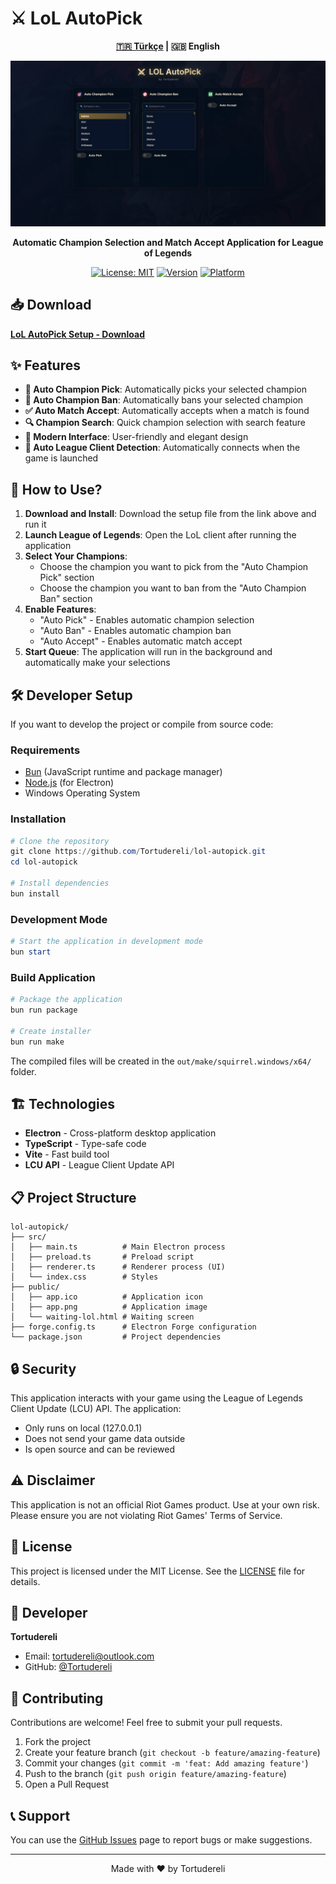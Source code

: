 # ⚔️ LoL AutoPick

<div align="center">

**[🇹🇷 Türkçe](README.tr.md) | 🇬🇧 English**

  <img src="screenshot.png" alt="LoL AutoPick Screenshot" width="800px" />
  
  <p><strong>Automatic Champion Selection and Match Accept Application for League of Legends</strong></p>
  
  [![License: MIT](https://img.shields.io/badge/License-MIT-yellow.svg)](https://opensource.org/licenses/MIT)
  [![Version](https://img.shields.io/badge/version-1.0.0-blue.svg)](https://github.com/Tortudereli/lol-autopick/releases)
  [![Platform](https://img.shields.io/badge/platform-Windows-lightgrey.svg)](https://github.com/Tortudereli/lol-autopick)
</div>

## 📥 Download

**[LoL AutoPick Setup - Download](https://github.com/Tortudereli/lol-autopick/releases/download/1.0.0/LoL-AutoPick-Setup.exe)**

## ✨ Features

- **🎯 Auto Champion Pick**: Automatically picks your selected champion
- **🚫 Auto Champion Ban**: Automatically bans your selected champion
- **✅ Auto Match Accept**: Automatically accepts when a match is found
- **🔍 Champion Search**: Quick champion selection with search feature
- **🎨 Modern Interface**: User-friendly and elegant design
- **🔄 Auto League Client Detection**: Automatically connects when the game is launched

## 🚀 How to Use?

1. **Download and Install**: Download the setup file from the link above and run it
2. **Launch League of Legends**: Open the LoL client after running the application
3. **Select Your Champions**: 
   - Choose the champion you want to pick from the "Auto Champion Pick" section
   - Choose the champion you want to ban from the "Auto Champion Ban" section
4. **Enable Features**:
   - "Auto Pick" - Enables automatic champion selection
   - "Auto Ban" - Enables automatic champion ban
   - "Auto Accept" - Enables automatic match accept
5. **Start Queue**: The application will run in the background and automatically make your selections

## 🛠️ Developer Setup

If you want to develop the project or compile from source code:

### Requirements

- [Bun](https://bun.sh/) (JavaScript runtime and package manager)
- [Node.js](https://nodejs.org/) (for Electron)
- Windows Operating System

### Installation

```powershell
# Clone the repository
git clone https://github.com/Tortudereli/lol-autopick.git
cd lol-autopick

# Install dependencies
bun install
```

### Development Mode

```powershell
# Start the application in development mode
bun start
```

### Build Application

```powershell
# Package the application
bun run package

# Create installer
bun run make
```

The compiled files will be created in the `out/make/squirrel.windows/x64/` folder.

## 🏗️ Technologies

- **Electron** - Cross-platform desktop application
- **TypeScript** - Type-safe code
- **Vite** - Fast build tool
- **LCU API** - League Client Update API

## 📋 Project Structure

```
lol-autopick/
├── src/
│   ├── main.ts          # Main Electron process
│   ├── preload.ts       # Preload script
│   ├── renderer.ts      # Renderer process (UI)
│   └── index.css        # Styles
├── public/
│   ├── app.ico          # Application icon
│   ├── app.png          # Application image
│   └── waiting-lol.html # Waiting screen
├── forge.config.ts      # Electron Forge configuration
└── package.json         # Project dependencies
```

## 🔒 Security

This application interacts with your game using the League of Legends Client Update (LCU) API. The application:
- Only runs on local (127.0.0.1)
- Does not send your game data outside
- Is open source and can be reviewed

## ⚠️ Disclaimer

This application is not an official Riot Games product. Use at your own risk. Please ensure you are not violating Riot Games' Terms of Service.

## 📝 License

This project is licensed under the MIT License. See the [LICENSE](LICENSE) file for details.

## 👤 Developer

**Tortudereli**
- Email: tortudereli@outlook.com
- GitHub: [@Tortudereli](https://github.com/Tortudereli)

## 🤝 Contributing

Contributions are welcome! Feel free to submit your pull requests.

1. Fork the project
2. Create your feature branch (`git checkout -b feature/amazing-feature`)
3. Commit your changes (`git commit -m 'feat: Add amazing feature'`)
4. Push to the branch (`git push origin feature/amazing-feature`)
5. Open a Pull Request

## 📞 Support

You can use the [GitHub Issues](https://github.com/Tortudereli/lol-autopick/issues) page to report bugs or make suggestions.

---

<div align="center">
  Made with ❤️ by Tortudereli
</div>
